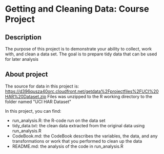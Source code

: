 # Getting and Cleaning Data: Course Project
## Description
The purpose of this project is to demonstrate your ability to collect, work with, and clean a data set. The goal is to prepare tidy data that can be used for later analysis

## About project
The source for data in this project is:
https://d396qusza40orc.cloudfront.net/getdata%2Fprojectfiles%2FUCI%20HAR%20Dataset.zip
Files was unzipped to the R working directory to the folder named "UCI HAR Dataset"

In this project, you can find:
- run_analysis.R: the R-code run on the data set
- tidy_data.txt: the clean data extracted from the original data using run_analysis.R
- CodeBook.md: the CodeBook describes the variables, the data, and any transformations or work that you performed to clean up the data
- README.md: the analysis of the code in run_analysis.R

